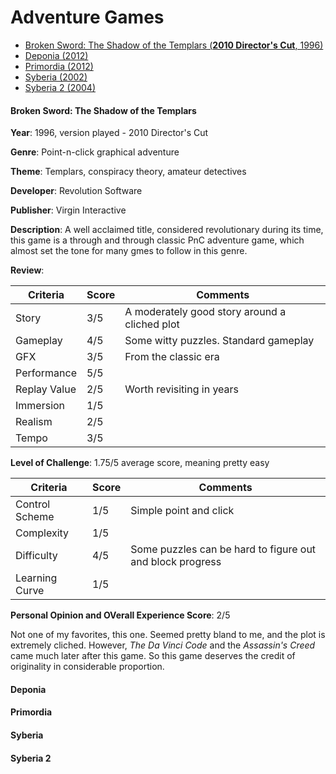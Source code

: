 # Adventure Games

* [Broken Sword: The Shadow of the Templars (**2010 Director's Cut**, 1996)](#broken-sword-the-shadow-of-the-templars)
* [Deponia (2012)](#deponia)
* [Primordia (2012)](#primordia)
* [Syberia (2002)](#syberia) 
* [Syberia 2 (2004)](#syberia-2) 

#### Broken Sword: The Shadow of the Templars

**Year**: 1996, version played - 2010 Director's Cut

**Genre**: Point-n-click graphical adventure

**Theme**: Templars, conspiracy theory, amateur detectives

**Developer**: Revolution Software

**Publisher**: Virgin Interactive

**Description**: A well acclaimed title, considered revolutionary during its time, this game is a through and through classic PnC adventure game, which almost set the tone for many gmes to follow in this genre.

**Review**:

| Criteria     | Score | Comments |
|--------------|-------|----------|
| Story        | 3/5     | A moderately good story around a cliched plot |
| Gameplay     | 4/5     | Some witty puzzles. Standard gameplay        |
| GFX          | 3/5     | From the classic era        |
| Performance  | 5/5     |          |
| Replay Value | 2/5     | Worth revisiting in years         |
| Immersion    | 1/5     |          |
| Realism      | 2/5     |          |
| Tempo        | 3/5     |          |

**Level of Challenge**: 1.75/5 average score, meaning pretty easy

| Criteria       | Score | Comments |
|----------------|-------|----------|
| Control Scheme | 1/5     | Simple point and click    |
| Complexity     | 1/5     |        |
| Difficulty     | 4/5     | Some puzzles can be hard to figure out and block progress        |
| Learning Curve | 1/5     |         |

**Personal Opinion and OVerall Experience Score**: 2/5 

Not one of my favorites, this one. Seemed pretty bland to me, and the plot is extremely cliched. However, *The Da Vinci Code* and the *Assassin's Creed* came much later after this game. So this game deserves the credit of originality in considerable proportion.

#### Deponia 
#### Primordia
#### Syberia 
#### Syberia 2 
